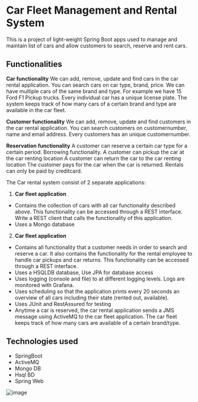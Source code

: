 # Car Fleet Management and Rental System

This is a project of light-weight Spring Boot apps used to manage and maintain list of cars and allow customers to search, reserve and rent cars.

## Functionalities

**Car functionality**
We can add, remove, update and find cars in the car rental application. You can search cars on car
type, brand, price. We can have multiple cars of the same brand and type. For example we have 15
Ford F1 Pickup trucks. Every individual car has a unique license plate.
The system keeps track of how many cars of a certain brand and type are available in the car fleet.

**Customer functionality**
We can add, remove, update and find customers in the car rental application. You can search
customers on customernumber, name and email address. Every customers has an unique
customernumber.

**Reservation functionality**
A customer can reserve a certain car type for a certain period.
Borrowing functionality.
A customer can pickup the car at the car renting location
A customer can return the car to the car renting location
The customer pays for the car when the car is returned.
Rentals can only be paid by creditcard. 

The Car rental system consist of 2 separate applications: 

1. **Car fleet application** 
  * Contains the collection of cars with all car functionality described above. This functionality can be accessed through a REST interface. Write a REST client that calls the functionality of this application.
  * Uses a Mongo database 
2. **Car fleet application**
  * Contains all functionality that a customer needs in order to search and reserve a car. It also contains the functionality for the rental employee to handle car pickups and car returns. This
functionality can be accessed through a REST interface.
  * Uses a HSQLDB database, Use JPA for database access
  * Uses logging (console and file) to at different logging levels. Logs are monitored with Grafana.
  * Uses scheduling so that the application prints every 20 seconds an overview of all cars including their state (rented out, available).
  * Uses JUnit and RestAssured for testing
  * Anytime a car is reserved, the car rental application sends a JMS message using ActiveMQ to the car fleet application. The car fleet keeps track of how many cars are available of a certain brand/type.

## Technologies used

* SpringBoot
* ActiveMQ
* Mongo DB
* Hsql BD
* Spring Web

![image](https://github.com/Gebreegziabher/fleet-management-and-rental-system/assets/6954726/593befc7-64c9-4610-9eac-8e2d2b73f8d9)
